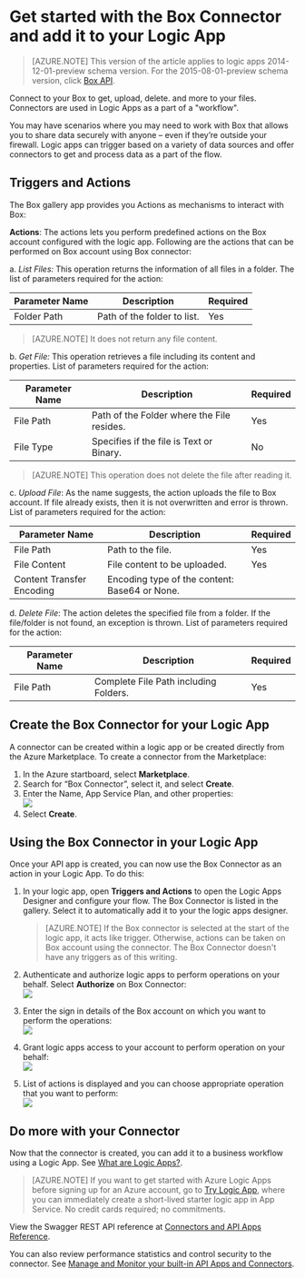 <properties
   pageTitle="Using the Box Connector in Logic Apps | Microsoft Azure App Service"
   description="How to create and configure the Box Connector or API app and use it in a logic app in Azure App Service"
   services="app-service\logic"
   documentationCenter=".net,nodejs,java"
   authors="rajeshramabathiran"
   manager="erikre"
   editor=""/>

<tags
   ms.service="app-service-logic"
   ms.devlang="multiple"
   ms.topic="article"
   ms.tgt_pltfrm="na"
   ms.workload="integration"
   ms.date="03/16/2016"
   ms.author="rajram"/>

# Get started with the Box Connector and add it to your Logic App 
>[AZURE.NOTE] This version of the article applies to logic apps 2014-12-01-preview schema version. For the 2015-08-01-preview schema version, click [Box API](../connectors/connectors-create-api-box.md).

Connect to your Box to get, upload, delete. and more to your files. Connectors are used in Logic Apps as a part of a "workflow". 

You may have scenarios where you may need to work with Box that allows you to share data securely with anyone – even if they’re outside your firewall. Logic apps can trigger based on a variety of data sources and offer connectors to get and process data as a part of the flow.


## Triggers and Actions
The Box gallery app provides you Actions as mechanisms to interact with Box:

**Actions**: The actions lets you perform predefined actions on the Box account configured with the logic app. Following are the actions that can be performed on Box account using Box connector:

a. *List Files:* This operation returns the information of all files in a folder. The list of parameters required for the action:  

Parameter Name | Description | Required
--- | --- | ---
Folder Path | Path of the folder to list. | Yes

> [AZURE.NOTE] It does not return any file content.

b. *Get File:* This operation retrieves a file including its content and properties. List of parameters required for the action:

Parameter Name | Description | Required
--- | --- | ---
File Path | Path of the Folder where the File resides. | Yes
File Type | Specifies if the file is Text or Binary. | No

> [AZURE.NOTE] This operation does not delete the file after reading it.


c. *Upload File*: As the name suggests, the action uploads the file to Box account. If file already exists, then it is not overwritten and error is thrown. List of parameters required for the action:

Parameter Name | Description | Required
--- | --- | ---
File Path | Path to the file. | Yes
File Content | File content to be uploaded. | Yes
Content Transfer Encoding | Encoding type of the content: Base64 or None. | 

d. *Delete File*: The action deletes the specified file from a folder. If the file/folder is not found, an exception is thrown. List of parameters required for the action:

Parameter Name | Description | Required
--- | --- | ---
File Path | Complete File Path including Folders. | Yes


## Create the Box Connector for your Logic App

A connector can be created within a logic app or be created directly from the Azure Marketplace. To create a connector from the Marketplace:  

1. In the Azure startboard, select **Marketplace**.
2. Search for “Box Connector”, select it, and select **Create**.
3. Enter the Name, App Service Plan, and other properties:  
	![][1]
4. Select **Create**.


## Using the Box Connector in your Logic App

Once your API app is created, you can now use the Box Connector as an action in your Logic App. To do this:

1. In your logic app, open **Triggers and Actions** to open the Logic Apps Designer and configure your flow. The Box Connector is listed in the gallery. Select it to automatically add it to your the logic apps designer.

	> [AZURE.NOTE] If the Box connector is selected at the start of the logic app, it acts like trigger. Otherwise, actions can be taken on Box account using the connector. The Box Connector doesn't have any triggers as of this writing.

2. Authenticate and authorize logic apps to perform operations on your behalf. Select **Authorize** on Box Connector:  
	![][2]

3. Enter the sign in details of the Box account on which you want to perform the operations:  
	![][3]

4. Grant logic apps access to your account to perform operation on your behalf:  
	![][4]

5. List of actions is displayed and you can choose appropriate operation that you want to perform:  
	![][5]

## Do more with your Connector
Now that the connector is created, you can add it to a business workflow using a Logic App. See [What are Logic Apps?](app-service-logic-what-are-logic-apps.md).

>[AZURE.NOTE] If you want to get started with Azure Logic Apps before signing up for an Azure account, go to [Try Logic App](https://tryappservice.azure.com/?appservice=logic), where you can immediately create a short-lived starter logic app in App Service. No credit cards required; no commitments.

View the Swagger REST API reference at [Connectors and API Apps Reference](http://go.microsoft.com/fwlink/p/?LinkId=529766).

You can also review performance statistics and control security to the connector. See [Manage and Monitor your built-in API Apps and Connectors](app-service-logic-monitor-your-connectors.md).

<!--Image references-->
[1]: ./media/app-service-logic-connector-box/image_0.jpg
[2]: ./media/app-service-logic-connector-box/image_1.jpg
[3]: ./media/app-service-logic-connector-box/image_2.jpg
[4]: ./media/app-service-logic-connector-box/image_3.jpg
[5]: ./media/app-service-logic-connector-box/image_4.jpg
